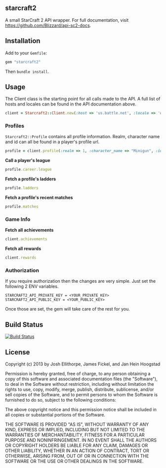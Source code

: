 ## starcraft2

A small StarCraft 2 API wrapper. For full documentation, visit https://github.com/Blizzard/api-sc2-docs.

## Installation

Add to your `Gemfile`:

```ruby
gem "starcraft2"
```

Then `bundle install`.

## Usage

The Client class is the starting point for all calls made to the API. A full list of hosts and locales can be found in the API documentation above.

```ruby
client = Starcraft2::Client.new(:host => 'us.battle.net', :locale => 'en_US')
```

### Profiles

`Starcraft2::Profile` contains all profile information. Realm, character name and id can all be found in a player's profile url.

```ruby
profile = client.profile(:realm => 1, :character_name => "Minigun", :id => 288081)
```

**Call a player's league**

```ruby
profile.career.league
```

**Fetch a profile's ladders**

```ruby
profile.ladders
```

**Fetch a profile's recent matches**

```ruby
profile.matches
```

### Game Info

**Fetch all achievements**

```ruby
client.achievements
```

**Fetch all rewards**

```ruby
client.rewards
```

### Authorization

If you require authorization then the changes are very simple. Just set the following 2 ENV variables.

```
STARCRAFT2_API_PRIVATE_KEY = <YOUR_PRIVATE_KEY>
STARCRAFT2_API_PUBLIC_KEY = <YOUR_PUBLIC_KEY>
```

Once those are set, the gem will take care of the rest for you.

## Build Status
[![Build Status](https://travis-ci.org/zquestz/starcraft2.png)](https://travis-ci.org/zquestz/starcraft2)

## License

Copyright (c) 2013 by Josh Ellithorpe, James Fickel, and Jan Hein Hoogstad

Permission is hereby granted, free of charge, to any person obtaining a copy of this software and associated documentation files (the "Software"), to deal in the Software without restriction, including without limitation the rights to use, copy, modify, merge, publish, distribute, sublicense, and/or sell copies of the Software, and to permit persons to whom the Software is furnished to do so, subject to the following conditions:

The above copyright notice and this permission notice shall be included in all copies or substantial portions of the Software.

THE SOFTWARE IS PROVIDED "AS IS", WITHOUT WARRANTY OF ANY KIND, EXPRESS OR IMPLIED, INCLUDING BUT NOT LIMITED TO THE WARRANTIES OF MERCHANTABILITY, FITNESS FOR A PARTICULAR PURPOSE AND NONINFRINGEMENT. IN NO EVENT SHALL THE AUTHORS OR COPYRIGHT HOLDERS BE LIABLE FOR ANY CLAIM, DAMAGES OR OTHER LIABILITY, WHETHER IN AN ACTION OF CONTRACT, TORT OR OTHERWISE, ARISING FROM, OUT OF OR IN CONNECTION WITH THE SOFTWARE OR THE USE OR OTHER DEALINGS IN THE SOFTWARE.
